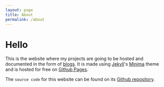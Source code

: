 ```yaml
---
layout: page
title: About
permalink: /about
---
```


# Hello

This is the website where my projects are going to be hosted and documented in the form of [blogs][blog]. It is made using [Jekyll][jekyll]'s [Minima][minima] theme and is hosted for free on [Github Pages][pages].

The `source code` for this website can be found on its [Github repository][github repo].

[blog]: /blogs
[jekyll]: https://jekyllrb.com/
[minima]: https://github.com/jekyll/minima
[pages]: https://pages.github.com
[github repo]: https://github.com/de-soot/de-soot.github.io
